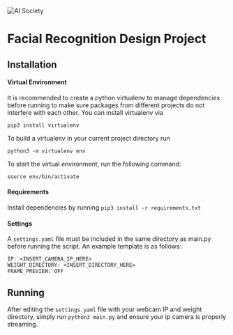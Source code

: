 
![AI Society](https://avatars1.githubusercontent.com/u/27787344?s=200&v=4)
# Facial Recognition Design Project


## Installation

#### Virtual Environment

It is recommended to create a python virtualenv to manage dependencies before running to make sure packages from different projects do not interfere with each other. You can install virtualenv via

`pip3 install virtualenv`

To build a virtualenv in your current project directory run 

`python3 -m virtualenv env`

To start the virtual environment, run the following command:

`source env/bin/activate`

#### Requirements

Install dependencies by running  `pip3 install -r requirements.txt`

#### Settings
A `settings.yaml` file must be included in the same directory as main.py before running the script. 
An example template is as follows:

```
IP: <INSERT_CAMERA_IP_HERE>
WEIGHT_DIRECTORY: <INSERT_DIRECTORY_HERE>
FRAME_PREVIEW: OFF 
```

## Running
After editing the `settings.yaml` file with your webcam IP and weight directory, simply run `python3 main.py` and ensure your ip camera is properly streaming.
